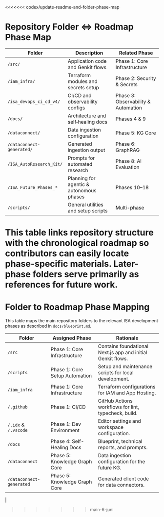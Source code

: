 <<<<<<< codex/update-readme-and-folder-phase-map
# Repository Folder ⇔ Roadmap Phase Map

| Folder | Description | Related Phase |
| --- | --- | --- |
| `/src/` | Application code and Genkit flows | Phase 1: Core Infrastructure |
| `/iam_infra/` | Terraform modules and secrets setup | Phase 2: Security & Secrets |
| `/isa_devops_ci_cd_v4/` | CI/CD and observability configs | Phase 3: Observability & Automation |
| `/docs/` | Architecture and self‑healing docs | Phases 4 & 9 |
| `/dataconnect/` | Data ingestion configuration | Phase 5: KG Core |
| `/dataconnect-generated/` | Generated ingestion output | Phase 6: GraphRAG |
| `/ISA_AutoResearch_Kit/` | Prompts for automated research | Phase 8: AI Evaluation |
| `/ISA_Future_Phases_*` | Planning for agentic & autonomous phases | Phases 10–18 |
| `/scripts/` | General utilities and setup scripts | Multi-phase |

This table links repository structure with the chronological roadmap so contributors can easily locate phase-specific materials. Later-phase folders serve primarily as references for future work.
=======
# Folder to Roadmap Phase Mapping

This table maps the main repository folders to the relevant ISA development phases as described in `docs/blueprint.md`.

| Folder | Assigned Phase | Rationale |
| ------ | -------------- | --------- |
| `/src` | Phase 1: Core Infrastructure | Contains foundational Next.js app and initial Genkit flows. |
| `/scripts` | Phase 1: Core Setup Automation | Setup and maintenance scripts for local development. |
| `/iam_infra` | Phase 1: Core Infrastructure | Terraform configurations for IAM and App Hosting. |
| `/.github` | Phase 1: CI/CD | GitHub Actions workflows for lint, typecheck, build. |
| `/.idx` & `/.vscode` | Phase 1: Dev Environment | Editor settings and workspace configuration. |
| `/docs` | Phase 4: Self-Healing Docs | Blueprint, technical reports, and prompts. |
| `/dataconnect` | Phase 5: Knowledge Graph Core | Data ingestion configuration for the future KG. |
| `/dataconnect-generated` | Phase 5: Knowledge Graph Core | Generated client code for data connectors. |
|
>>>>>>> main-6-juni

